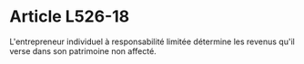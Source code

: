 # Article L526-18

L'entrepreneur individuel à responsabilité limitée détermine les revenus qu'il verse dans son patrimoine non affecté.
